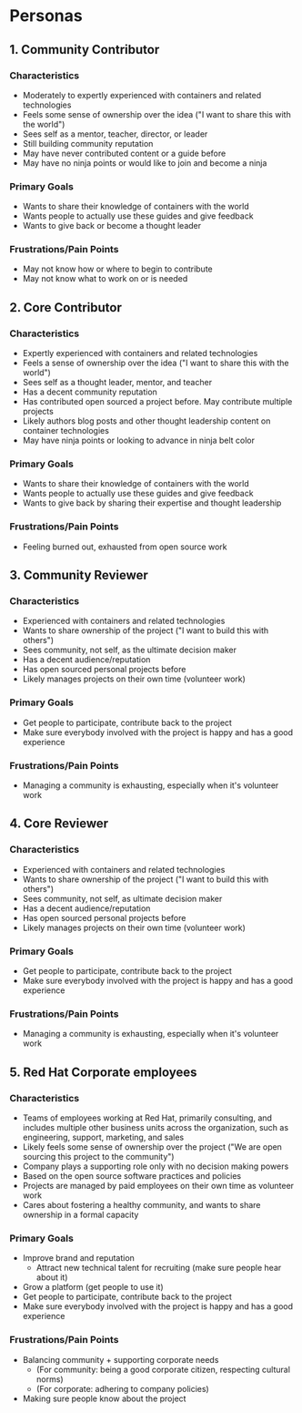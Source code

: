# Personas

## 1. Community Contributor

### Characteristics

* Moderately to expertly experienced with containers and related technologies
* Feels some sense of ownership over the idea ("I want to share this with the world")
* Sees self as a mentor, teacher, director, or leader
* Still building community reputation
* May have never contributed content or a guide before
* May have no ninja points or would like to join and become a ninja

### Primary Goals

* Wants to share their knowledge of containers with the world
* Wants people to actually use these guides and give feedback
* Wants to give back or become a thought leader

### Frustrations/Pain Points

* May not know how or where to begin to contribute
* May not know what to work on or is needed

## 2. Core Contributor

### Characteristics

* Expertly experienced with containers and related technologies
* Feels a sense of ownership over the idea ("I want to share this with the world")
* Sees self as a thought leader, mentor, and teacher
* Has a decent community reputation
* Has contributed open sourced a project before. May contribute multiple projects
* Likely authors blog posts and other thought leadership content on container technologies
* May have ninja points or looking to advance in ninja belt color

### Primary Goals

* Wants to share their knowledge of containers with the world
* Wants people to actually use these guides and give feedback
* Wants to give back by sharing their expertise and thought leadership

### Frustrations/Pain Points

* Feeling burned out, exhausted from open source work

## 3. Community Reviewer

### Characteristics

* Experienced with containers and related technologies
* Wants to share ownership of the project ("I want to build this with others")
* Sees community, not self, as the ultimate decision maker
* Has a decent audience/reputation
* Has open sourced personal projects before
* Likely manages projects on their own time (volunteer work)

### Primary Goals

* Get people to participate, contribute back to the project
* Make sure everybody involved with the project is happy and has a good experience

### Frustrations/Pain Points

* Managing a community is exhausting, especially when it's volunteer work

## 4. Core Reviewer

### Characteristics

* Experienced with containers and related technologies
* Wants to share ownership of the project ("I want to build this with others")
* Sees community, not self, as ultimate decision maker
* Has a decent audience/reputation
* Has open sourced personal projects before
* Likely manages projects on their own time (volunteer work)

### Primary Goals

* Get people to participate, contribute back to the project
* Make sure everybody involved with the project is happy and has a good experience

### Frustrations/Pain Points

* Managing a community is exhausting, especially when it's volunteer work

## 5. Red Hat Corporate employees

### Characteristics

* Teams of employees working at Red Hat, primarily consulting, and includes multiple other business units across the organization, such as engineering, support, marketing, and sales
* Likely feels some sense of ownership over the project ("We are open sourcing this project to the community")
* Company plays a supporting role only with no decision making powers
* Based on the open source software practices and policies
* Projects are managed by paid employees on their own time as volunteer work
* Cares about fostering a healthy community, and wants to share ownership in a formal capacity

### Primary Goals

* Improve brand and reputation
    * Attract new technical talent for recruiting (make sure people hear about it)
* Grow a platform (get people to use it)
* Get people to participate, contribute back to the project
* Make sure everybody involved with the project is happy and has a good experience

### Frustrations/Pain Points

* Balancing community + supporting corporate needs
    * (For community: being a good corporate citizen, respecting cultural norms)
    * (For corporate: adhering to company policies)
* Making sure people know about the project
